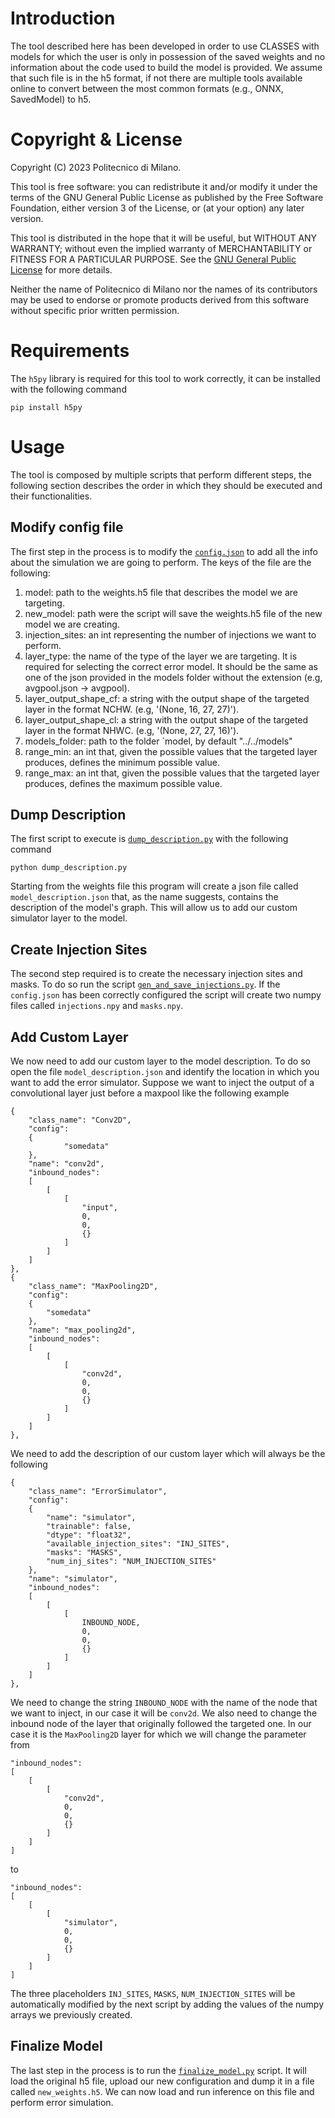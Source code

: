 # Introduction 

The tool described here has been developed in order to use CLASSES with models for which the user is only in possession of the saved weights and no information about the code used to build the model is provided.
We assume that such file is in the h5 format, if not there are multiple tools available online to convert between the most common formats (e.g., ONNX, SavedModel) to h5.

# Copyright & License

Copyright (C) 2023 Politecnico di Milano.

This tool is free software: you can redistribute it and/or modify it under the terms of the GNU General Public License as published by the Free Software Foundation, either version 3 of the License, or (at your option) any later version.

This tool is distributed in the hope that it will be useful, but WITHOUT ANY WARRANTY; without even the implied warranty of MERCHANTABILITY or FITNESS FOR A PARTICULAR PURPOSE. See the [GNU General Public License](https://www.gnu.org/licenses/) for more details.

Neither the name of Politecnico di Milano nor the names of its contributors may be used to endorse or promote products derived from this software without specific prior written permission.

# Requirements

The `h5py` library is required for this tool to work correctly, it can be installed with the following command
```
pip install h5py
```

# Usage

The tool is composed by multiple scripts that perform different steps, the following section describes the order in which they should be executed and their functionalities. 

## Modify config file
The first step in the process is to modify the [`config.json`](config.py) to add all the info about the simulation we are going to perform. The keys of the file are the following:
1. model: path to the weights.h5 file that describes the model we are targeting.
2. new_model: path were the script will save the weights.h5 file of the new model we are creating.
3. injection_sites: an int representing the number of injections we want to perform.
4. layer_type: the name of the type of the layer we are targeting. It is required for selecting the correct error model. It should be the same as one of the json provided in the models folder without the extension (e.g, avgpool.json -> avgpool).
5. layer_output_shape_cf: a string with the output shape of the targeted layer in the format NCHW. (e.g, '(None, 16, 27, 27)').
6. layer_output_shape_cl: a string with the output shape of the targeted layer in the format NHWC. (e.g, '(None, 27, 27, 16)').
7. models_folder: path to the folder `model, by default "../../models"
8. range_min: an int that, given the possible values that the targeted layer produces, defines the minimum possible value.
9. range_max: an int that, given the possible values that the targeted layer produces, defines the maximum possible value.

## Dump Description
The first script to execute is [`dump_description.py`](dump-description.py) with the following command
```
python dump_description.py
```

Starting from the weights file this program will create a json file called `model_description.json` that, as the name suggests, contains the description of the model's graph. This will allow us to add our custom simulator layer to the model.

## Create Injection Sites
The second step required is to create the necessary injection sites and masks. To do so run the script [`gen_and_save_injections.py`](gen_and_save_injections.py). If the `config.json` has been correctly configured the script will create two numpy files called `injections.npy` and `masks.npy`. 

## Add Custom Layer

We now need to add our custom layer to the model description. To do so open the file `model_description.json` and identify the location in which you want to add the error simulator. 
Suppose we want to inject the output of a convolutional layer just before a maxpool like the following example
```
{
    "class_name": "Conv2D",
    "config":
    {
            "somedata"     
    },
    "name": "conv2d",
    "inbound_nodes":
    [
        [
            [
                "input",
                0,
                0,
                {}
            ]
        ]
    ]
},
{
    "class_name": "MaxPooling2D",
    "config":
    {
        "somedata"
    },
    "name": "max_pooling2d",
    "inbound_nodes":
    [
        [
            [
                "conv2d",
                0,
                0,
                {}
            ]
        ]
    ]
},
```
We need to add the description of our custom layer which will always be the following 
```
{
    "class_name": "ErrorSimulator",
    "config":
    {
        "name": "simulator",
        "trainable": false,
        "dtype": "float32",
        "available_injection_sites": "INJ_SITES",
        "masks": "MASKS",
        "num_inj_sites": "NUM_INJECTION_SITES"
    },
    "name": "simulator",
    "inbound_nodes":
    [
        [
            [
                INBOUND_NODE,
                0,
                0,
                {}
            ]
        ]
    ]
},
```
We need to change the string `INBOUND_NODE` with the name of the node that we want to inject, in our case it will be `conv2d`.
We also need to change the inbound node of the layer that originally followed the targeted one. In our case it is the `MaxPooling2D` layer for which we will change the parameter from 
```
"inbound_nodes":
[
    [
        [
            "conv2d",
            0,
            0,
            {}
        ]
    ]
]
``` 
to 
```
"inbound_nodes":
[
    [
        [
            "simulator",
            0,
            0,
            {}
        ]
    ]
]
``` 
The three placeholders `INJ_SITES`, `MASKS`, `NUM_INJECTION_SITES` will be automatically modified by the next script by adding the values of the numpy arrays we previously created. 

## Finalize Model

The last step in the process is to run the [`finalize_model.py`](finalize_model.py) script.
It will load the original h5 file, upload our new configuration and dump it in a file called `new_weights.h5`. We can now load and run inference on this file and perform error simulation.

